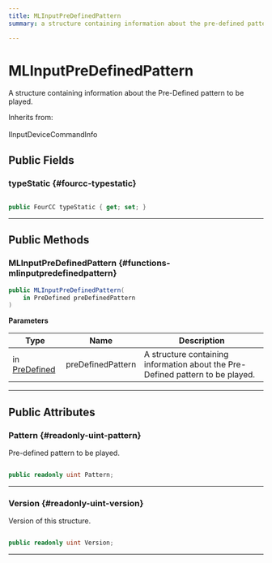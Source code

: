 ```yaml
---
title: MLInputPreDefinedPattern
summary: a structure containing information about the pre-defined pattern to be played. 

---
```


# MLInputPreDefinedPattern




A structure containing information about the Pre-Defined pattern to be played.   


Inherits from: <br></br>IInputDeviceCommandInfo




## Public Fields

### typeStatic {#fourcc-typestatic}

```csharp

public FourCC typeStatic { get; set; }

```






-----------

## Public Methods

###  MLInputPreDefinedPattern {#functions-mlinputpredefinedpattern}

```csharp
public MLInputPreDefinedPattern(
    in PreDefined preDefinedPattern
)
```


**Parameters**

| Type | Name  | Description  | 
|--|--|--|
| in [PreDefined](/versioned_docs/version-02-Aug-2023/unity-api/api/UnityEngine.XR.MagicLeap/InputSubsystem/Extensions/Haptics/UnityEngine.XR.MagicLeap.InputSubsystem.Extensions.Haptics.PreDefined.md) |preDefinedPattern|A structure containing information about the Pre-Defined pattern to be played. |






-----------

## Public Attributes

### Pattern {#readonly-uint-pattern}

Pre-defined pattern to be played. 

```csharp

public readonly uint Pattern;

```






-----------

### Version {#readonly-uint-version}

Version of this structure. 

```csharp

public readonly uint Version;

```






-----------


